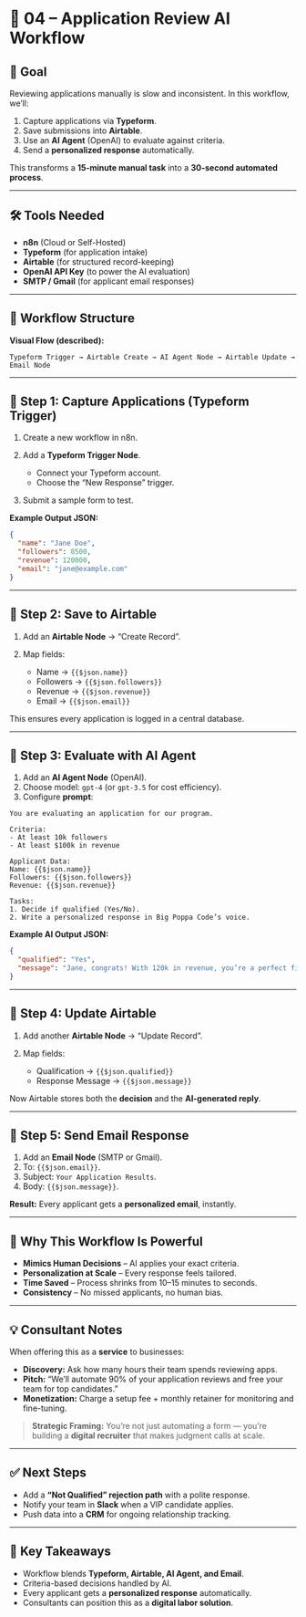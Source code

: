 # 📘 04 – Application Review AI Workflow

## 🚀 Goal

Reviewing applications manually is slow and inconsistent. In this workflow, we’ll:

1. Capture applications via **Typeform**.
2. Save submissions into **Airtable**.
3. Use an **AI Agent** (OpenAI) to evaluate against criteria.
4. Send a **personalized response** automatically.

This transforms a **15-minute manual task** into a **30-second automated process**.

---

## 🛠️ Tools Needed

* **n8n** (Cloud or Self-Hosted)
* **Typeform** (for application intake)
* **Airtable** (for structured record-keeping)
* **OpenAI API Key** (to power the AI evaluation)
* **SMTP / Gmail** (for applicant email responses)

---

## 📂 Workflow Structure

**Visual Flow (described):**

```
Typeform Trigger → Airtable Create → AI Agent Node → Airtable Update → Email Node
```

---

## 🧩 Step 1: Capture Applications (Typeform Trigger)

1. Create a new workflow in n8n.
2. Add a **Typeform Trigger Node**.

   * Connect your Typeform account.
   * Choose the “New Response” trigger.
3. Submit a sample form to test.

**Example Output JSON:**

```json
{
  "name": "Jane Doe",
  "followers": 8500,
  "revenue": 120000,
  "email": "jane@example.com"
}
```

---

## 🧩 Step 2: Save to Airtable

1. Add an **Airtable Node** → “Create Record”.
2. Map fields:

   * Name → `{{$json.name}}`
   * Followers → `{{$json.followers}}`
   * Revenue → `{{$json.revenue}}`
   * Email → `{{$json.email}}`

This ensures every application is logged in a central database.

---

## 🧩 Step 3: Evaluate with AI Agent

1. Add an **AI Agent Node** (OpenAI).
2. Choose model: `gpt-4` (or `gpt-3.5` for cost efficiency).
3. Configure **prompt**:

```text
You are evaluating an application for our program.  

Criteria:  
- At least 10k followers  
- At least $100k in revenue  

Applicant Data:  
Name: {{$json.name}}  
Followers: {{$json.followers}}  
Revenue: {{$json.revenue}}  

Tasks:  
1. Decide if qualified (Yes/No).  
2. Write a personalized response in Big Poppa Code’s voice.
```

**Example AI Output JSON:**

```json
{
  "qualified": "Yes",
  "message": "Jane, congrats! With 120k in revenue, you’re a perfect fit. Let’s build together."
}
```

---

## 🧩 Step 4: Update Airtable

1. Add another **Airtable Node** → “Update Record”.
2. Map fields:

   * Qualification → `{{$json.qualified}}`
   * Response Message → `{{$json.message}}`

Now Airtable stores both the **decision** and the **AI-generated reply**.

---

## 🧩 Step 5: Send Email Response

1. Add an **Email Node** (SMTP or Gmail).
2. To: `{{$json.email}}`.
3. Subject: `Your Application Results`.
4. Body: `{{$json.message}}`.

**Result:** Every applicant gets a **personalized email**, instantly.

---

## 🎯 Why This Workflow Is Powerful

* **Mimics Human Decisions** – AI applies your exact criteria.
* **Personalization at Scale** – Every response feels tailored.
* **Time Saved** – Process shrinks from 10–15 minutes to seconds.
* **Consistency** – No missed applicants, no human bias.

---

## 💡 Consultant Notes

When offering this as a **service** to businesses:

* **Discovery:** Ask how many hours their team spends reviewing apps.
* **Pitch:** “We’ll automate 90% of your application reviews and free your team for top candidates.”
* **Monetization:** Charge a setup fee + monthly retainer for monitoring and fine-tuning.

> **Strategic Framing:** You’re not just automating a form — you’re building a **digital recruiter** that makes judgment calls at scale.

---

## ✅ Next Steps

* Add a **“Not Qualified” rejection path** with a polite response.
* Notify your team in **Slack** when a VIP candidate applies.
* Push data into a **CRM** for ongoing relationship tracking.

---

## 🔑 Key Takeaways

* Workflow blends **Typeform, Airtable, AI Agent, and Email**.
* Criteria-based decisions handled by AI.
* Every applicant gets a **personalized response** automatically.
* Consultants can position this as a **digital labor solution**.


